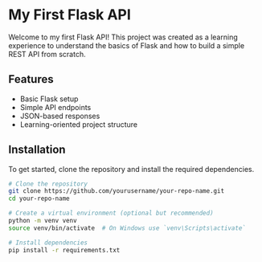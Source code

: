 # My First Flask API

Welcome to my first Flask API! This project was created as a learning experience to understand the basics of Flask and how to build a simple REST API from scratch.

## Features
- Basic Flask setup
- Simple API endpoints
- JSON-based responses
- Learning-oriented project structure

## Installation

To get started, clone the repository and install the required dependencies.

```bash
# Clone the repository
git clone https://github.com/yourusername/your-repo-name.git
cd your-repo-name

# Create a virtual environment (optional but recommended)
python -m venv venv
source venv/bin/activate  # On Windows use `venv\Scripts\activate`

# Install dependencies
pip install -r requirements.txt
